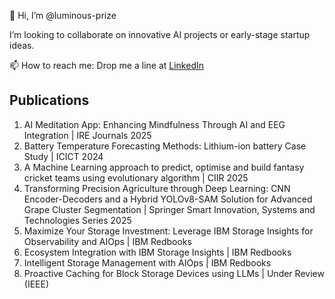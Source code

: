 👋 Hi, I’m @luminous-prize

I’m looking to collaborate on innovative AI projects or early-stage startup ideas.

 📫 How to reach me: Drop me a line at [LinkedIn](https://www.linkedin.com/in/utkarsh-singh-245a14219)

## Publications

1. AI Meditation App: Enhancing Mindfulness Through AI and EEG Integration | IRE Journals 2025
2. Battery Temperature Forecasting Methods: Lithium-ion battery Case Study | ICICT 2024
3. A Machine Learning approach to predict, optimise and build fantasy cricket teams using evolutionary algorithm | CIIR 2025
4. Transforming Precision Agriculture through Deep Learning: CNN Encoder-Decoders and a Hybrid YOLOv8-SAM Solution for Advanced Grape Cluster Segmentation | Springer Smart Innovation, Systems and Technologies Series 2025
5. Maximize Your Storage Investment: Leverage IBM Storage Insights for Observability and AIOps | IBM Redbooks
6. Ecosystem Integration with IBM Storage Insights | IBM Redbooks
7. Intelligent Storage Management with AIOps | IBM Redbooks
8. Proactive Caching for Block Storage Devices using LLMs | Under Review (IEEE)

<!---
luminous-prize/luminous-prize is a ✨ special ✨ repository because its `README.md` (this file) appears on your GitHub profile.
You can click the Preview link to take a look at your changes.
--->
